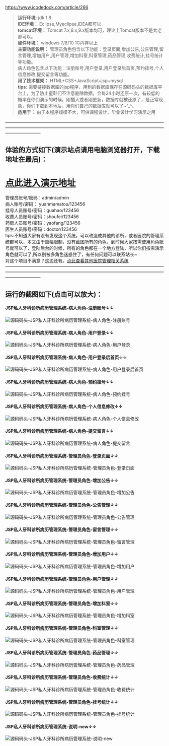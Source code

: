 https://www.icodedock.com/article/266  
>  **运行环境:** jdk 1.8  
>  **IDE环境：** Eclipse,Myeclipse,IDEA都可以  
>  **tomcat环境：** Tomcat 7.x,8.x,9.x版本均可，理论上Tomcat版本不是太老都可以。  
>  **硬件环境：** windows 7/8/10 1G内存以上  
>  **主要功能说明：** 管理员角色包含以下功能：登录页面,增加公告,公告管理,留言管理,增加用户,用户管理,增加科室,科室管理,药品管理,收费统计,挂号统计等功能。  
病人角色包含以下功能：注册账号,用户登录,用户登录后首页,预约挂号,个人信息修改,提交留言等功能。  
>  **用了技术框架：** HTML+CSS+JavaScript+jsp+mysql  
>  **tips:** 需要链接数据库的jsp程序，用到的数据库保存在源码码头的数据库平台上，为了防止童鞋们不注意删除数据，会每24小时还原一次，有较低的概率在你们演示的时候，刚插入或者刚更新，数据库就被还原了，是正常现象，你们下载到本地后，用你们自己的数据库就可以了~^_^。  
>  **适用于：** 由于本程序规模不大，可供课程设计，毕业设计学习演示之用  
  

————————————————————————————————————————————————————————————————————————————————
## 体验的方式如下(演示站点请用电脑浏览器打开，下载地址在最后)：
# <a  rel="nofollow"  href="http://www.csbishe.cn:15040/srykzsblmis"><u>点此进入演示地址</u></a>
管理员账号/密码：admin/admin  
病人账号/密码： yuanmamatou/123456  
挂号人员账号/密码：guahao/123456  
收费人员账号/密码：shoufei/123456  
药房人员账号/密码：yaofang/123456  
医生人员账号/密码：doctor/123456  
tips:不知道大家有没有发现这个系统，可以改造成其他的诊所，或者医院的管理系统都可以，本文由于篇幅限制，没有截图所有的角色，到时候大家按需使用角色账号就可以了，登陆后台的时候，所有的角色都在一个地方登陆，所以你们按需演示角色就可以了,所以别被多角色迷惑住了，有任何问题可以联系站长~  
对这个项目不满意？这边还有。<a  rel="nofollow"  href="https://www.icodedock.com/article/search?keyword=%E5%8C%BB%E9%99%A2" target="_blank"><u>点此查看其他医院管理相关系统</u></a>  
————————————————————————————————————————————————————————————————————————————————
## 运行的截图如下(点击可以放大)：
#### JSP私人牙科诊所病历管理系统-病人角色-注册账号↓↓
![源码码头-JSP私人牙科诊所病历管理系统-病人角色-注册账号](http://images.icodedock.com/JAVA/JAVAEE/JSP%E7%A7%81%E4%BA%BA%E7%89%99%E7%A7%91%E8%AF%8A%E6%89%80%E7%97%85%E5%8E%86%E7%AE%A1%E7%90%86%E7%B3%BB%E7%BB%9F/%E7%97%85%E4%BA%BA%E8%A7%92%E8%89%B2/%E6%B3%A8%E5%86%8C%E8%B4%A6%E5%8F%B7.png?imageView2/0/format/jpg/interlace/1/q/100|watermark/1/image/aHR0cDovL2ltYWdlcy5pY29kZWRvY2suY29tL21hcmsucG5n/dissolve/80/gravity/SouthEast/dx/10/dy/10|imageslim)
#### JSP私人牙科诊所病历管理系统-病人角色-用户登录↓↓
![源码码头-JSP私人牙科诊所病历管理系统-病人角色-用户登录](http://images.icodedock.com/JAVA/JAVAEE/JSP%E7%A7%81%E4%BA%BA%E7%89%99%E7%A7%91%E8%AF%8A%E6%89%80%E7%97%85%E5%8E%86%E7%AE%A1%E7%90%86%E7%B3%BB%E7%BB%9F/%E7%97%85%E4%BA%BA%E8%A7%92%E8%89%B2/%E7%94%A8%E6%88%B7%E7%99%BB%E5%BD%95.png?imageView2/0/format/jpg/interlace/1/q/100|watermark/1/image/aHR0cDovL2ltYWdlcy5pY29kZWRvY2suY29tL21hcmsucG5n/dissolve/80/gravity/SouthEast/dx/10/dy/10|imageslim)
#### JSP私人牙科诊所病历管理系统-病人角色-用户登录后首页↓↓
![源码码头-JSP私人牙科诊所病历管理系统-病人角色-用户登录后首页](http://images.icodedock.com/JAVA/JAVAEE/JSP%E7%A7%81%E4%BA%BA%E7%89%99%E7%A7%91%E8%AF%8A%E6%89%80%E7%97%85%E5%8E%86%E7%AE%A1%E7%90%86%E7%B3%BB%E7%BB%9F/%E7%97%85%E4%BA%BA%E8%A7%92%E8%89%B2/%E7%94%A8%E6%88%B7%E7%99%BB%E5%BD%95%E5%90%8E%E9%A6%96%E9%A1%B5.png?imageView2/0/format/jpg/interlace/1/q/100|watermark/1/image/aHR0cDovL2ltYWdlcy5pY29kZWRvY2suY29tL21hcmsucG5n/dissolve/80/gravity/SouthEast/dx/10/dy/10|imageslim)
#### JSP私人牙科诊所病历管理系统-病人角色-预约挂号↓↓
![源码码头-JSP私人牙科诊所病历管理系统-病人角色-预约挂号](http://images.icodedock.com/JAVA/JAVAEE/JSP%E7%A7%81%E4%BA%BA%E7%89%99%E7%A7%91%E8%AF%8A%E6%89%80%E7%97%85%E5%8E%86%E7%AE%A1%E7%90%86%E7%B3%BB%E7%BB%9F/%E7%97%85%E4%BA%BA%E8%A7%92%E8%89%B2/%E9%A2%84%E7%BA%A6%E6%8C%82%E5%8F%B7.png?imageView2/0/format/jpg/interlace/1/q/100|watermark/1/image/aHR0cDovL2ltYWdlcy5pY29kZWRvY2suY29tL21hcmsucG5n/dissolve/80/gravity/SouthEast/dx/10/dy/10|imageslim)
#### JSP私人牙科诊所病历管理系统-病人角色-个人信息修改↓↓
![源码码头-JSP私人牙科诊所病历管理系统-病人角色-个人信息修改](http://images.icodedock.com/JAVA/JAVAEE/JSP%E7%A7%81%E4%BA%BA%E7%89%99%E7%A7%91%E8%AF%8A%E6%89%80%E7%97%85%E5%8E%86%E7%AE%A1%E7%90%86%E7%B3%BB%E7%BB%9F/%E7%97%85%E4%BA%BA%E8%A7%92%E8%89%B2/%E4%B8%AA%E4%BA%BA%E4%BF%A1%E6%81%AF%E4%BF%AE%E6%94%B9.png?imageView2/0/format/jpg/interlace/1/q/100|watermark/1/image/aHR0cDovL2ltYWdlcy5pY29kZWRvY2suY29tL21hcmsucG5n/dissolve/80/gravity/SouthEast/dx/10/dy/10|imageslim)
#### JSP私人牙科诊所病历管理系统-病人角色-提交留言↓↓
![源码码头-JSP私人牙科诊所病历管理系统-病人角色-提交留言](http://images.icodedock.com/JAVA/JAVAEE/JSP%E7%A7%81%E4%BA%BA%E7%89%99%E7%A7%91%E8%AF%8A%E6%89%80%E7%97%85%E5%8E%86%E7%AE%A1%E7%90%86%E7%B3%BB%E7%BB%9F/%E7%97%85%E4%BA%BA%E8%A7%92%E8%89%B2/%E6%8F%90%E4%BA%A4%E7%95%99%E8%A8%80.png?imageView2/0/format/jpg/interlace/1/q/100|watermark/1/image/aHR0cDovL2ltYWdlcy5pY29kZWRvY2suY29tL21hcmsucG5n/dissolve/80/gravity/SouthEast/dx/10/dy/10|imageslim)
#### JSP私人牙科诊所病历管理系统-管理员角色-登录页面↓↓
![源码码头-JSP私人牙科诊所病历管理系统-管理员角色-登录页面](http://images.icodedock.com/JAVA/JAVAEE/JSP%E7%A7%81%E4%BA%BA%E7%89%99%E7%A7%91%E8%AF%8A%E6%89%80%E7%97%85%E5%8E%86%E7%AE%A1%E7%90%86%E7%B3%BB%E7%BB%9F/%E7%AE%A1%E7%90%86%E5%91%98%E8%A7%92%E8%89%B2/%E7%99%BB%E5%BD%95%E9%A1%B5%E9%9D%A2.png?imageView2/0/format/jpg/interlace/1/q/100|watermark/1/image/aHR0cDovL2ltYWdlcy5pY29kZWRvY2suY29tL21hcmsucG5n/dissolve/80/gravity/SouthEast/dx/10/dy/10|imageslim)
#### JSP私人牙科诊所病历管理系统-管理员角色-增加公告↓↓
![源码码头-JSP私人牙科诊所病历管理系统-管理员角色-增加公告](http://images.icodedock.com/JAVA/JAVAEE/JSP%E7%A7%81%E4%BA%BA%E7%89%99%E7%A7%91%E8%AF%8A%E6%89%80%E7%97%85%E5%8E%86%E7%AE%A1%E7%90%86%E7%B3%BB%E7%BB%9F/%E7%AE%A1%E7%90%86%E5%91%98%E8%A7%92%E8%89%B2/%E5%A2%9E%E5%8A%A0%E5%85%AC%E5%91%8A.png?imageView2/0/format/jpg/interlace/1/q/100|watermark/1/image/aHR0cDovL2ltYWdlcy5pY29kZWRvY2suY29tL21hcmsucG5n/dissolve/80/gravity/SouthEast/dx/10/dy/10|imageslim)
#### JSP私人牙科诊所病历管理系统-管理员角色-公告管理↓↓
![源码码头-JSP私人牙科诊所病历管理系统-管理员角色-公告管理](http://images.icodedock.com/JAVA/JAVAEE/JSP%E7%A7%81%E4%BA%BA%E7%89%99%E7%A7%91%E8%AF%8A%E6%89%80%E7%97%85%E5%8E%86%E7%AE%A1%E7%90%86%E7%B3%BB%E7%BB%9F/%E7%AE%A1%E7%90%86%E5%91%98%E8%A7%92%E8%89%B2/%E5%85%AC%E5%91%8A%E7%AE%A1%E7%90%86.png?imageView2/0/format/jpg/interlace/1/q/100|watermark/1/image/aHR0cDovL2ltYWdlcy5pY29kZWRvY2suY29tL21hcmsucG5n/dissolve/80/gravity/SouthEast/dx/10/dy/10|imageslim)
#### JSP私人牙科诊所病历管理系统-管理员角色-留言管理↓↓
![源码码头-JSP私人牙科诊所病历管理系统-管理员角色-留言管理](http://images.icodedock.com/JAVA/JAVAEE/JSP%E7%A7%81%E4%BA%BA%E7%89%99%E7%A7%91%E8%AF%8A%E6%89%80%E7%97%85%E5%8E%86%E7%AE%A1%E7%90%86%E7%B3%BB%E7%BB%9F/%E7%AE%A1%E7%90%86%E5%91%98%E8%A7%92%E8%89%B2/%E7%95%99%E8%A8%80%E7%AE%A1%E7%90%86.png?imageView2/0/format/jpg/interlace/1/q/100|watermark/1/image/aHR0cDovL2ltYWdlcy5pY29kZWRvY2suY29tL21hcmsucG5n/dissolve/80/gravity/SouthEast/dx/10/dy/10|imageslim)
#### JSP私人牙科诊所病历管理系统-管理员角色-增加用户↓↓
![源码码头-JSP私人牙科诊所病历管理系统-管理员角色-增加用户](http://images.icodedock.com/JAVA/JAVAEE/JSP%E7%A7%81%E4%BA%BA%E7%89%99%E7%A7%91%E8%AF%8A%E6%89%80%E7%97%85%E5%8E%86%E7%AE%A1%E7%90%86%E7%B3%BB%E7%BB%9F/%E7%AE%A1%E7%90%86%E5%91%98%E8%A7%92%E8%89%B2/%E5%A2%9E%E5%8A%A0%E7%94%A8%E6%88%B7.png?imageView2/0/format/jpg/interlace/1/q/100|watermark/1/image/aHR0cDovL2ltYWdlcy5pY29kZWRvY2suY29tL21hcmsucG5n/dissolve/80/gravity/SouthEast/dx/10/dy/10|imageslim)
#### JSP私人牙科诊所病历管理系统-管理员角色-用户管理↓↓
![源码码头-JSP私人牙科诊所病历管理系统-管理员角色-用户管理](http://images.icodedock.com/JAVA/JAVAEE/JSP%E7%A7%81%E4%BA%BA%E7%89%99%E7%A7%91%E8%AF%8A%E6%89%80%E7%97%85%E5%8E%86%E7%AE%A1%E7%90%86%E7%B3%BB%E7%BB%9F/%E7%AE%A1%E7%90%86%E5%91%98%E8%A7%92%E8%89%B2/%E7%94%A8%E6%88%B7%E7%AE%A1%E7%90%86.png?imageView2/0/format/jpg/interlace/1/q/100|watermark/1/image/aHR0cDovL2ltYWdlcy5pY29kZWRvY2suY29tL21hcmsucG5n/dissolve/80/gravity/SouthEast/dx/10/dy/10|imageslim)
#### JSP私人牙科诊所病历管理系统-管理员角色-增加科室↓↓
![源码码头-JSP私人牙科诊所病历管理系统-管理员角色-增加科室](http://images.icodedock.com/JAVA/JAVAEE/JSP%E7%A7%81%E4%BA%BA%E7%89%99%E7%A7%91%E8%AF%8A%E6%89%80%E7%97%85%E5%8E%86%E7%AE%A1%E7%90%86%E7%B3%BB%E7%BB%9F/%E7%AE%A1%E7%90%86%E5%91%98%E8%A7%92%E8%89%B2/%E5%A2%9E%E5%8A%A0%E7%A7%91%E5%AE%A4.png?imageView2/0/format/jpg/interlace/1/q/100|watermark/1/image/aHR0cDovL2ltYWdlcy5pY29kZWRvY2suY29tL21hcmsucG5n/dissolve/80/gravity/SouthEast/dx/10/dy/10|imageslim)
#### JSP私人牙科诊所病历管理系统-管理员角色-科室管理↓↓
![源码码头-JSP私人牙科诊所病历管理系统-管理员角色-科室管理](http://images.icodedock.com/JAVA/JAVAEE/JSP%E7%A7%81%E4%BA%BA%E7%89%99%E7%A7%91%E8%AF%8A%E6%89%80%E7%97%85%E5%8E%86%E7%AE%A1%E7%90%86%E7%B3%BB%E7%BB%9F/%E7%AE%A1%E7%90%86%E5%91%98%E8%A7%92%E8%89%B2/%E7%A7%91%E5%AE%A4%E7%AE%A1%E7%90%86.png?imageView2/0/format/jpg/interlace/1/q/100|watermark/1/image/aHR0cDovL2ltYWdlcy5pY29kZWRvY2suY29tL21hcmsucG5n/dissolve/80/gravity/SouthEast/dx/10/dy/10|imageslim)
#### JSP私人牙科诊所病历管理系统-管理员角色-药品管理↓↓
![源码码头-JSP私人牙科诊所病历管理系统-管理员角色-药品管理](http://images.icodedock.com/JAVA/JAVAEE/JSP%E7%A7%81%E4%BA%BA%E7%89%99%E7%A7%91%E8%AF%8A%E6%89%80%E7%97%85%E5%8E%86%E7%AE%A1%E7%90%86%E7%B3%BB%E7%BB%9F/%E7%AE%A1%E7%90%86%E5%91%98%E8%A7%92%E8%89%B2/%E8%8D%AF%E5%93%81%E7%AE%A1%E7%90%86.png?imageView2/0/format/jpg/interlace/1/q/100|watermark/1/image/aHR0cDovL2ltYWdlcy5pY29kZWRvY2suY29tL21hcmsucG5n/dissolve/80/gravity/SouthEast/dx/10/dy/10|imageslim)
#### JSP私人牙科诊所病历管理系统-管理员角色-收费统计↓↓
![源码码头-JSP私人牙科诊所病历管理系统-管理员角色-收费统计](http://images.icodedock.com/JAVA/JAVAEE/JSP%E7%A7%81%E4%BA%BA%E7%89%99%E7%A7%91%E8%AF%8A%E6%89%80%E7%97%85%E5%8E%86%E7%AE%A1%E7%90%86%E7%B3%BB%E7%BB%9F/%E7%AE%A1%E7%90%86%E5%91%98%E8%A7%92%E8%89%B2/%E6%94%B6%E8%B4%B9%E7%BB%9F%E8%AE%A1.png?imageView2/0/format/jpg/interlace/1/q/100|watermark/1/image/aHR0cDovL2ltYWdlcy5pY29kZWRvY2suY29tL21hcmsucG5n/dissolve/80/gravity/SouthEast/dx/10/dy/10|imageslim)
#### JSP私人牙科诊所病历管理系统-管理员角色-挂号统计↓↓
![源码码头-JSP私人牙科诊所病历管理系统-管理员角色-挂号统计](http://images.icodedock.com/JAVA/JAVAEE/JSP%E7%A7%81%E4%BA%BA%E7%89%99%E7%A7%91%E8%AF%8A%E6%89%80%E7%97%85%E5%8E%86%E7%AE%A1%E7%90%86%E7%B3%BB%E7%BB%9F/%E7%AE%A1%E7%90%86%E5%91%98%E8%A7%92%E8%89%B2/%E6%8C%82%E5%8F%B7%E7%BB%9F%E8%AE%A1.png?imageView2/0/format/jpg/interlace/1/q/100|watermark/1/image/aHR0cDovL2ltYWdlcy5pY29kZWRvY2suY29tL21hcmsucG5n/dissolve/80/gravity/SouthEast/dx/10/dy/10|imageslim)
#### JSP私人牙科诊所病历管理系统-说明-new↓↓
![源码码头-JSP私人牙科诊所病历管理系统-说明-new](http://images.icodedock.com/JAVA/JAVAEE/JSP%E7%A7%81%E4%BA%BA%E7%89%99%E7%A7%91%E8%AF%8A%E6%89%80%E7%97%85%E5%8E%86%E7%AE%A1%E7%90%86%E7%B3%BB%E7%BB%9F/%E8%AF%B4%E6%98%8E/new.jpg?imageView2/0/format/jpg/interlace/1/q/100|watermark/1/image/aHR0cDovL2ltYWdlcy5pY29kZWRvY2suY29tL21hcmsucG5n/dissolve/80/gravity/SouthEast/dx/10/dy/10|imageslim)
<p style="display:none"  >本源码关键字：医院管理系统 医院问诊管理系统 医院预约 挂号 预约医生 挂号咨询</p>